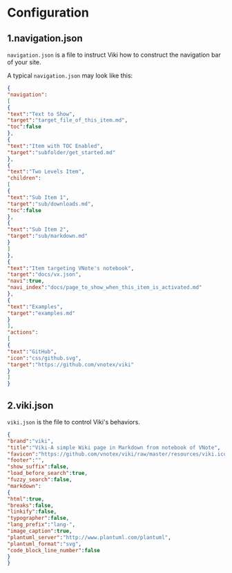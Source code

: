 # Configuration  
## 1.navigation.json  
`navigation.json` is a file to instruct Viki how to construct the navigation bar of your site.  

A typical `navigation.json` may look like this:  

```json  
{  
"navigation":  
[  
{  
"text":"Text to Show",  
"target":"target_file_of_this_item.md",  
"toc":false  
},  
{  
"text":"Item with TOC Enabled",  
"target":"subfolder/get_started.md"  
},  
{  
"text":"Two Levels Item",  
"children":  
[  
{  
"text":"Sub Item 1",  
"target":"sub/downloads.md",  
"toc":false  
},  
{  
"text":"Sub Item 2",  
"target":"sub/markdown.md"  
}  
]  
},  
{  
"text":"Item targeting VNote's notebook",  
"target":"docs/vx.json",  
"navi":true,  
"navi_index":"docs/page_to_show_when_this_item_is_activated.md"  
},  
{  
"text":"Examples",  
"target":"examples.md"  
}  
],  
"actions":  
[  
{  
"text":"GitHub",  
"icon":"css/github.svg",  
"target":"https://github.com/vnotex/viki"  
}  
]  
}  
```  

## 2.viki.json  
`viki.json` is the file to control Viki's behaviors.  

```json  
{  
"brand":"viki",  
"title":"Viki-A simple Wiki page in Markdown from notebook of VNote",  
"favicon":"https://github.com/vnotex/viki/raw/master/resources/viki.ico",  
"footer":"",  
"show_suffix":false,  
"load_before_search":true,  
"fuzzy_search":false,  
"markdown":  
{  
"html":true,  
"breaks":false,  
"linkify":false,  
"typographer":false,  
"lang_prefix":"lang-",  
"image_caption":true,  
"plantuml_server":"http://www.plantuml.com/plantuml",  
"plantuml_format":"svg",  
"code_block_line_number":false  
}  
}  
```  
